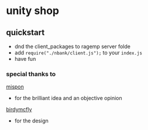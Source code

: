 # unity shop

## quickstart
- dnd the client_packages to ragemp server folde
-  add `require("./nbank/client.js");` to your `index.js`
-  have fun

### special thanks to 

[mispon](https://github.com/Mispon)
- for the brilliant idea and an objective opinion

[birdymcfly](twitch.tv/birdymcfly_)
- for the design